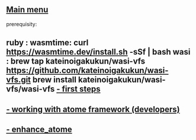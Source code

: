 

[Main menu](../atome.md)
-

prerequisity:

ruby : 
wasmtime:
curl https://wasmtime.dev/install.sh -sSf | bash
wasi :
brew tap kateinoigakukun/wasi-vfs https://github.com/kateinoigakukun/wasi-vfs.git
brew install kateinoigakukun/wasi-vfs/wasi-vfs
**[- first steps](./first_steps.md)**
-

**[- working with atome framework  (developers)](./working_with_atome.md)**
-

**[- enhance_atome](./enhance_atome.md)**
-

